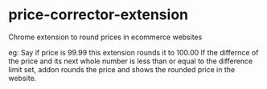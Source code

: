 # price-corrector-extension
Chrome extension to round prices in ecommerce websites 

eg: Say if price is 99.99 this extension rounds it to 100.00
If the differnce of the price and its next whole number is less than or equal to the difference limit set, addon rounds the price and shows the rounded price in the website.
